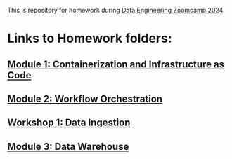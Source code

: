 This is repository for homework during [Data Engineering Zoomcamp 2024](https://github.com/DataTalksClub/data-engineering-zoomcamp/tree/main).

# Links to Homework folders:
## [Module 1: Containerization and Infrastructure as Code](https://github.com/alexdegg/DeZoomcamp/tree/main/01-docker-terraform)
## [Module 2: Workflow Orchestration](https://github.com/alexdegg/DeZoomcamp/tree/main/02-workflow-orchestration)
## [Workshop 1: Data Ingestion](https://github.com/alexdegg/DeZoomcamp/blob/main/workshop_1_data_ingestion/workshop_1_hw.ipynb)
## [Module 3: Data Warehouse](https://github.com/alexdegg/DeZoomcamp/blob/main/03-data-warehouse/Module_3_hw.sql)
